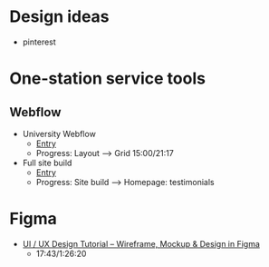 # Design ideas
- pinterest

# One-station service tools
## Webflow
- University Webflow
  - [Entry](https://university.webflow.com/courses/webflow-101-crash-course?video=O5TdnuUhIgs)
  - Progress: Layout --> Grid 15:00/21:17
- Full site build
  - [Entry](https://university.webflow.com/courses/full-site-build)
  - Progress: Site build --> Homepage: testimonials

# Figma
- [UI / UX Design Tutorial – Wireframe, Mockup & Design in Figma](https://www.youtube.com/watch?v=c9Wg6Cb_YlU)
  - 17:43/1:26:20
